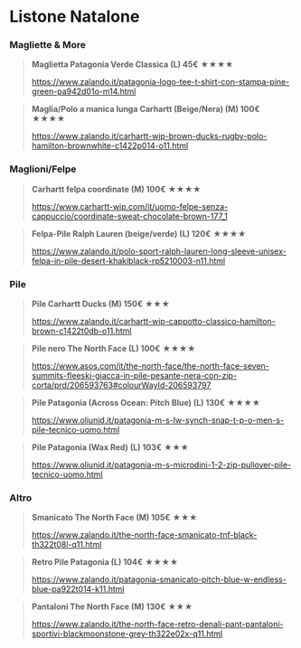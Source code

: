 # Listone Natalone

### Magliette & More

> **Maglietta Patagonia Verde Classica (L) 45€** ★★★★
>
> https://www.zalando.it/patagonia-logo-tee-t-shirt-con-stampa-pine-green-pa942d01o-m14.html

> **Maglia/Polo a manica lunga Carhartt (Beige/Nera) (M) 100€** ★★★★
>
> https://www.zalando.it/carhartt-wip-brown-ducks-rugby-polo-hamilton-brownwhite-c1422p014-o11.html

### Maglioni/Felpe

> **Carhartt felpa coordinate (M) 100€** ★★★★
>
> https://www.carhartt-wip.com/it/uomo-felpe-senza-cappuccio/coordinate-sweat-chocolate-brown-177_1


> **Felpa-Pile Ralph Lauren (beige/verde) (L) 120€** ★★★★
>
> https://www.zalando.it/polo-sport-ralph-lauren-long-sleeve-unisex-felpa-in-pile-desert-khakiblack-rp5210003-n11.html

### Pile

> **Pile Carhartt Ducks (M) 150€** ★★★
>
> https://www.zalando.it/carhartt-wip-cappotto-classico-hamilton-brown-c1422t0db-o11.html

> **Pile nero The North Face (L) 100€** ★★★★
>
> https://www.asos.com/it/the-north-face/the-north-face-seven-summits-fleeski-giacca-in-pile-pesante-nera-con-zip-corta/prd/206593763#colourWayId-206593797

> **Pile Patagonia (Across Ocean: Pitch Blue) (L) 130€** ★★★★
>
> https://www.oliunid.it/patagonia-m-s-lw-synch-snap-t-p-o-men-s-pile-tecnico-uomo.html

> **Pile Patagonia (Wax Red) (L) 103€** ★★★
>
> https://www.oliunid.it/patagonia-m-s-microdini-1-2-zip-pullover-pile-tecnico-uomo.html
>
> 

### Altro

> **Smanicato The North Face (M) 105€** ★★★
>
> https://www.zalando.it/the-north-face-smanicato-tnf-black-th322t08l-q11.html

> **Retro Pile Patagonia (L) 104€** ★★★★
>
> https://www.zalando.it/patagonia-smanicato-pitch-blue-w-endless-blue-pa922t014-k11.html


> **Pantaloni The North Face (M) 130€** ★★★
>
> https://www.zalando.it/the-north-face-retro-denali-pant-pantaloni-sportivi-blackmoonstone-grey-th322e02x-q11.html
